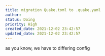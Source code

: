 ```yaml
---
title: migration Quake.toml to .quake.yaml
author: 
status: Doing
priority: High
created_date: 2021-12-02 23:42:57
updated_date: 2021-12-02 23:42:57
---
```


as you know, we have to differing config

